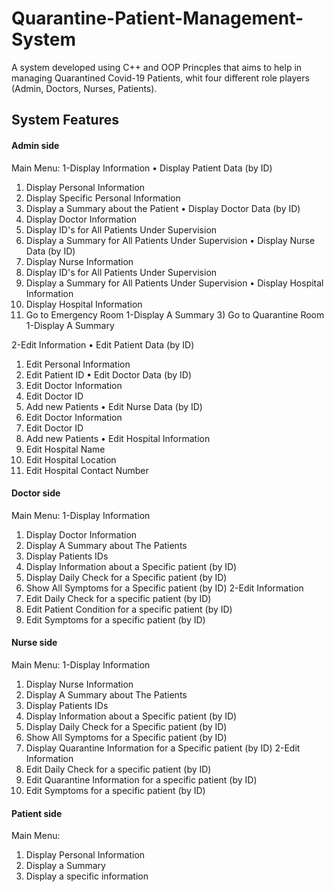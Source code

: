 # Quarantine-Patient-Management-System
A system developed using C++ and OOP Princples that aims to help in managing Quarantined Covid-19 Patients, whit four different role players (Admin, Doctors, Nurses, Patients).


## System Features 
#### Admin side 
Main Menu:
1-Display Information
•	Display Patient Data (by ID)
1)	Display Personal Information
2)	Display Specific Personal Information
3)	Display a Summary about the Patient
•	Display Doctor Data (by ID)
1)	Display Doctor Information
2)	Display ID's for All Patients Under Supervision
3)	Display a Summary for All Patients Under Supervision
•	Display Nurse Data (by ID)
1)	Display Nurse Information
2)	Display ID's for All Patients Under Supervision
3)	Display a Summary for All Patients Under Supervision
•	Display Hospital Information
1)	Display Hospital Information
2)	Go to Emergency Room
1-Display A Summary
       3) Go to Quarantine Room
1-Display A Summary

2-Edit Information
•	Edit Patient Data (by ID)
1)	Edit Personal Information
2)	Edit Patient ID
•	Edit Doctor Data (by ID)
1)	Edit Doctor Information
2)	Edit Doctor ID
3)	Add new Patients
•	Edit Nurse Data (by ID)
1)	Edit Doctor Information
2)	Edit Doctor ID
3)	Add new Patients
•	Edit Hospital Information
1)	Edit Hospital Name
2)	Edit Hospital Location
3)	Edit Hospital Contact Number


#### Doctor side
Main Menu:
1-Display Information
1)	Display Doctor Information
2)	Display A Summary about The Patients
3)	Display Patients IDs
4)	Display Information about a Specific patient (by ID)
5)	Display Daily Check for a Specific patient (by ID)
6)	Show All Symptoms for a Specific patient (by ID)
2-Edit Information
1)	Edit Daily Check for a specific patient (by ID)
2)	Edit Patient Condition for a specific patient (by ID)
3)	Edit Symptoms for a specific patient (by ID)

#### Nurse side
Main Menu:
1-Display Information
1)	Display Nurse Information
2)	Display A Summary about The Patients
3)	Display Patients IDs
4)	Display Information about a Specific patient (by ID)
5)	Display Daily Check for a Specific patient (by ID)
6)	Show All Symptoms for a Specific patient (by ID)
7)	Display Quarantine Information for a Specific patient (by ID)
2-Edit Information
1)	Edit Daily Check for a specific patient (by ID)
2)	Edit Quarantine Information for a specific patient (by ID)
3)	Edit Symptoms for a specific patient (by ID)


#### Patient side
Main Menu:
1)	Display Personal Information
2)	Display a Summary
3)	Display a specific information
